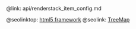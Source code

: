 @link: api/renderstack_item_config.md

@seolinktop: [html5 framework](https://webix.com)
@seolink: [TreeMap](https://webix.com/widget/treemap/)